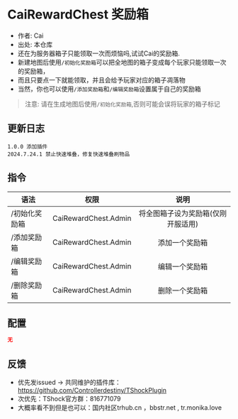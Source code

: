 # CaiRewardChest 奖励箱

- 作者: Cai
- 出处: 本仓库
- 还在为服务器箱子只能领取一次而烦恼吗,试试Cai的奖励箱.
- 新建地图后使用`/初始化奖励箱`可以把全地图的箱子变成每个玩家只能领取一次的奖励箱，
- 而且只要点一下就能领取，并且会给予玩家对应的箱子凋落物
- 当然，你也可以使用`/添加奖励箱`和`/编辑奖励箱`设置属于自己的奖励箱

> 注意: 请在生成地图后使用`/初始化奖励箱`,否则可能会误将玩家的箱子标记

## 更新日志

```
1.0.0 添加插件
2024.7.24.1 禁止快速堆叠，修复快速堆叠刷物品
```

## 指令

| 语法      |          权限          |         说明         |
|---------|:--------------------:|:------------------:|
| /初始化奖励箱 | CaiRewardChest.Admin | 将全图箱子设为奖励箱(仅刚开服适用) |
| /添加奖励箱  | CaiRewardChest.Admin |      添加一个奖励箱       |
| /编辑奖励箱  | CaiRewardChest.Admin |      编辑一个奖励箱       |
| /删除奖励箱  | CaiRewardChest.Admin |      删除一个奖励箱       |

## 配置

```json    
无
```

## 反馈

- 优先发issued -> 共同维护的插件库：https://github.com/Controllerdestiny/TShockPlugin
- 次优先：TShock官方群：816771079
- 大概率看不到但是也可以：国内社区trhub.cn ，bbstr.net , tr.monika.love
